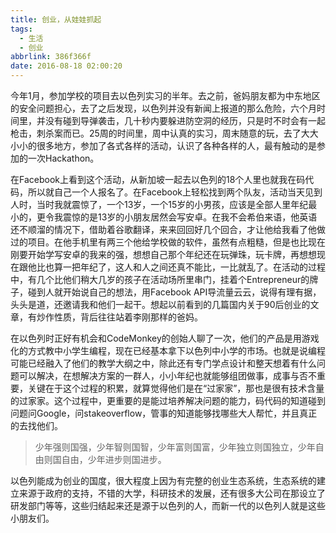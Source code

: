 ```yaml
---
title: 创业，从娃娃抓起
tags:
  - 生活
  - 创业
abbrlink: 386f366f
date: 2016-08-18 02:00:20
---
```

今年1月，参加学校的项目去以色列实习的半年。去之前，爸妈朋友都为中东地区的安全问题担心，去了之后发现，以色列并没有新闻上报道的那么危险，六个月时间里，并没有碰到导弹袭击，几十秒内要躲进防空洞的经历，只是时不时会有一起枪击，刺杀案而已。25周的时间里，周中认真的实习，周末随意的玩，去了大大小小的很多地方，参加了各式各样的活动，认识了各种各样的人，最有触动的是参加的一次Hackathon。

<!-- more -->

在Facebook上看到这个活动，从新加坡一起去以色列的18个人里也就我在码代码，所以就自己一个人报名了。在Facebook上轻松找到两个队友，活动当天见到人时，当时我就震惊了，一个13岁，一个15岁的小男孩，应该是全部人里年纪最小的，更令我震惊的是13岁的小朋友居然会写安卓。在我不会希伯来语，他英语还不顺溜的情况下，借助着谷歌翻译，来来回回好几个回合，才让他给我看了他做过的项目。在他手机里有两三个他给学校做的软件，虽然有点粗糙，但是也比现在刚要开始学写安卓的我来的强，想想自己那个年纪还在玩弹珠，玩卡牌，再想想现在跟他比也算一把年纪了，这人和人之间还真不能比，一比就乱了。在活动的过程中，有几个比他们稍大几岁的孩子在活动场所里串门，挂着个Entrepreneur的牌子，碰到人就开始说自己的想法，用Facebook API导流量云云，说得有理有据，头头是道，还邀请我和他们一起干。想起以前看到的几篇国内关于90后创业的文章，有炒作性质，背后往往站着李刚那样的爸妈。

在以色列时正好有机会和CodeMonkey的创始人聊了一次，他们的产品是用游戏化的方式教中小学生编程，现在已经基本拿下以色列中小学的市场。也就是说编程可能已经融入了他们的教学大纲之中，除此还有专门学点设计和整天想着有什么问题可以解决，在想解决方案的一群人，小小年纪也就能够组团做事，成事与否不重要，关键在于这个过程的积累，就算觉得他们是在“过家家”，那也是很有技术含量的过家家。这个过程中，更重要的是能过培养解决问题的能力，码代码的知道碰到问题问Google，问stakeoverflow，管事的知道能够找哪些大人帮忙，并且真正的去找他们。
> 少年强则国强，少年智则国智，少年富则国富，少年独立则国独立，少年自由则国自由，少年进步则国进步。

以色列能成为创业的国度，很大程度上因为有完整的创业生态系统，生态系统的建立来源于政府的支持，不错的大学，科研技术的发展，还有很多大公司在那设立了研发部门等等，这些归结起来还是源于以色列的人，而新一代的以色列人就是这些小朋友们。
